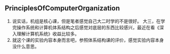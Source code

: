 ## PrinciplesOfComputerOrganization

1. 说实话，机组是核心课，但是笔者感觉自己大二时学的不是很好。
大三，在学完操作系统和计算机体系结构之后感觉对底层的东西比较感兴，最近在看《深入理解计算机系统》收益比较多。
2. 就这个课的实验内容本身而言吧，参照体系结构课的评价，感觉实验内容本身没什么意思。